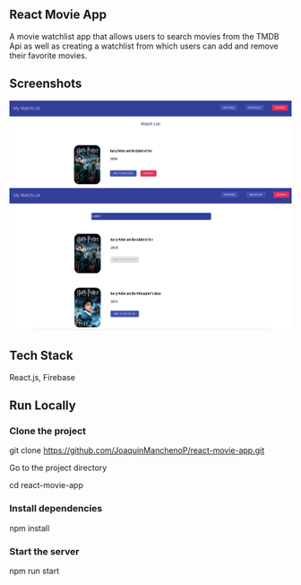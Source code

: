 ## React Movie App

A movie watchlist app that allows users to search movies from the TMDB Api as well as creating a watchlist from which users can add and remove their favorite movies.


## Screenshots
![Alt text](movieapp1.png?raw=true "movieapp1")
<br/>
![Alt text](movieapp2.png?raw=true "movieapp2")


## Tech Stack
React.js, Firebase


## Run Locally

### Clone the project

git clone https://github.com/JoaquinManchenoP/react-movie-app.git

Go to the project directory

cd react-movie-app

### Install dependencies

npm install

### Start the server 

npm run start
